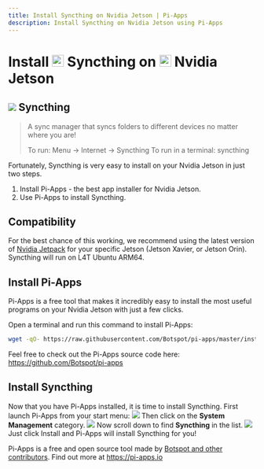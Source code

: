 ```yaml
---
title: Install Syncthing on Nvidia Jetson | Pi-Apps
description: Install Syncthing on Nvidia Jetson using Pi-Apps
---
```

<div class="simple-install-content content">

# Install <img src="/img/app-icons/Syncthing/icon-64.png" height=24> Syncthing on <img src=/img/other-icons/nvidia-icon.svg height=24> Nvidia Jetson

## <img src="/img/app-icons/Syncthing/icon-64.png"> Syncthing
> A sync manager that syncs folders to different devices no matter where you are!
> 
> To run: Menu -> Internet -> Syncthing
> To run in a terminal: syncthing

Fortunately, Syncthing is very easy to install on your Nvidia Jetson in just two steps.
1. Install Pi-Apps - the best app installer for Nvidia Jetson.
2. Use Pi-Apps to install Syncthing.
</div>
<div class="simple-install-content content">

## Compatibility
For the best chance of this working, we recommend using the latest version of [Nvidia Jetpack](https://developer.nvidia.com/embedded/jetpack-archive) for your specific Jetson (Jetson Xavier, or Jetson Orin).
Syncthing will run on L4T Ubuntu ARM64.
</div>
<div class="simple-install-content content">

## Install Pi-Apps

Pi-Apps is a free tool that makes it incredibly easy to install the most useful programs on your Nvidia Jetson with just a few clicks.

Open a terminal and run this command to install Pi-Apps:
```bash
wget -qO- https://raw.githubusercontent.com/Botspot/pi-apps/master/install | bash
```
Feel free to check out the Pi-Apps source code here: https://github.com/Botspot/pi-apps
</div>
<div class="simple-install-content content">

## Install Syncthing

Now that you have Pi-Apps installed, it is time to install Syncthing.
First launch Pi-Apps from your start menu:
<img src="/img/start-menu.png">
Then click on the <b>System Management</b> category.
<img src="/img/category-selections/System Management.png">
Now scroll down to find <b>Syncthing</b> in the list.
<img src="/img/app-icons/Syncthing/app-selection.png">
Just click Install and Pi-Apps will install Syncthing for you!
</div>
<div class="simple-install-content content">

Pi-Apps is a free and open source tool made by [Botspot and other contributors](/about/#contributors). Find out more at https://pi-apps.io
</div>
